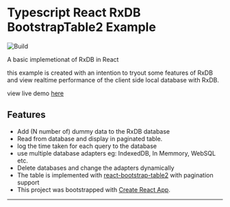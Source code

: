 # Typescript React RxDB BootstrapTable2 Example

![Build](https://github.com/vazra/example-react-ts-rxdb-bootstrap-table2/workflows/Build/badge.svg)

A basic implemetionat of RxDB in React

this example is created with an intention to tryout some features of RxDB and view realtime performance of the client side local database with RxDB.

view live demo [here](https://vazra.github.io/example-react-ts-rxdb-bootstrap-table2/)

## Features

- Add (N number of) dummy data to the RxDB database
- Read from database and display in paginated table.
- log the time taken for each query to the database
- use multiple database adapters eg: IndexedDB, In Memmory, WebSQL etc.
- Delete databases and change the adapters dynamically
- The table is implemented with [react-bootstrap-table2](https://react-bootstrap-table.github.io/react-bootstrap-table2/) with pagination support
- This project was bootstrapped with [Create React App](https://github.com/facebook/create-react-app).

<hr/>
